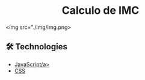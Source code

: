 # <div align="center"> Calculo de IMC </div>

<img src="./img/img.png>
                            


## 🛠️ Technologies

<ul>
  <li><a href="https://www.javascript.com/">JavaScript/a></li>
  <li><a href="https://www.w3schools.com/css/">CSS</a></li>
</ul>

